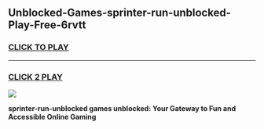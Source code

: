 
## Unblocked-Games-sprinter-run-unblocked-Play-Free-6rvtt
<h3>
<a href="https://premium76.site?title=sprinter-run-unblocked&ref=21A">CLICK TO PLAY</a></h3>
<hr>

<h3>
<a href="https://premium76.site?title=sprinter-run-unblocked&ref=21A">CLICK 2 PLAY</a>
  
</h3>

<a href="https://premium76.site?title=sprinter-run-unblocked&ref=21A"><img src="https://clearcache.store/games.png"></a>


**sprinter-run-unblocked games unblocked: Your Gateway to Fun and Accessible Online Gaming**

